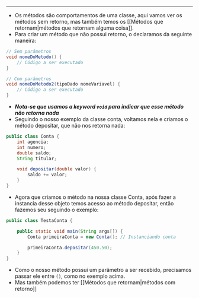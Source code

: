 ___
- Os métodos são comportamentos de uma classe, aqui vamos ver os métodos sem retorno, mas também temos os [[Métodos que retornam|métodos que retornam alguma coisa]].
- Para criar um método que não possui retorno, o declaramos da seguinte maneira:
```java
// Sem parâmetros
void nomeDoMetodo() {
	// Código a ser executado
}

// Com parâmetros
void nomeDoMetodo2(tipoDado nomeVariavel) {
	// Código a ser executado
}
```
- ***Nota-se que usamos a keyword `void` para indicar que esse método não retorna nada***
- Seguindo o nosso exemplo da classe conta, voltamos nela e criamos o método depositar, que não nos retorna nada:
```java
public class Conta {
	int agencia;
	int numero;
	double saldo;
	String titular;

	void depositar(double valor) {
		saldo += valor;
	}
}
```
- Agora que criamos o método na nossa classe Conta, após fazer a instancia desse objeto temos acesso ao método depositar, então fazemos seu seguindo o exemplo:
```java
public class TestaConta {

	public static void main(String args[]) {
		Conta primeiraConta = new Conta(); // Instanciando conta

		primeiraConta.depositar(450.50);
	}
}
```
- Como o nosso método possui um parâmetro a ser recebido, precisamos passar ele entre `()`, como no exemplo acima.
- Mas também podemos ter [[Métodos que retornam|métodos com retorno]]

